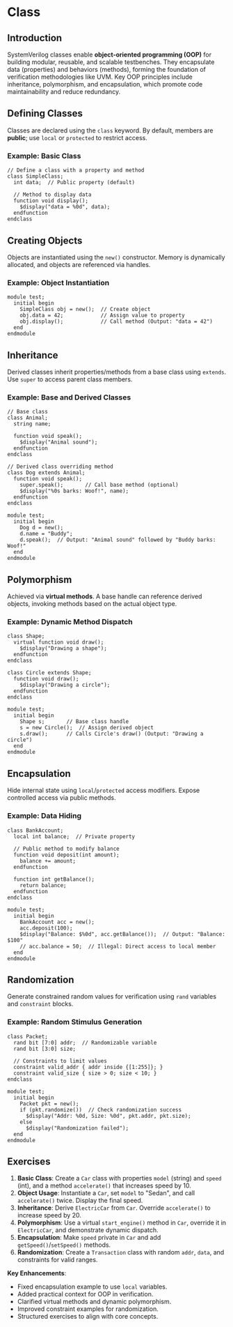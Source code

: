 # Class

## Introduction
SystemVerilog classes enable **object-oriented programming (OOP)** for building modular, reusable, and scalable testbenches. They encapsulate data (properties) and behaviors (methods), forming the foundation of verification methodologies like UVM. Key OOP principles include inheritance, polymorphism, and encapsulation, which promote code maintainability and reduce redundancy.

## Defining Classes
Classes are declared using the `class` keyword. By default, members are **public**; use `local` or `protected` to restrict access.

### Example: Basic Class
```SV
// Define a class with a property and method
class SimpleClass;
  int data;  // Public property (default)

  // Method to display data
  function void display();
    $display("data = %0d", data);
  endfunction
endclass
```

## Creating Objects
Objects are instantiated using the `new()` constructor. Memory is dynamically allocated, and objects are referenced via handles.

### Example: Object Instantiation
```SV
module test;
  initial begin
    SimpleClass obj = new();  // Create object
    obj.data = 42;            // Assign value to property
    obj.display();            // Call method (Output: "data = 42")
  end
endmodule
```

## Inheritance
Derived classes inherit properties/methods from a base class using `extends`. Use `super` to access parent class members.

### Example: Base and Derived Classes
```SV
// Base class
class Animal;
  string name;

  function void speak();
    $display("Animal sound");
  endfunction
endclass

// Derived class overriding method
class Dog extends Animal;
  function void speak();
    super.speak();       // Call base method (optional)
    $display("%0s barks: Woof!", name);
  endfunction
endclass

module test;
  initial begin
    Dog d = new();
    d.name = "Buddy";
    d.speak();  // Output: "Animal sound" followed by "Buddy barks: Woof!"
  end
endmodule
```

## Polymorphism
Achieved via **virtual methods**. A base handle can reference derived objects, invoking methods based on the actual object type.

### Example: Dynamic Method Dispatch
```SV
class Shape;
  virtual function void draw();
    $display("Drawing a shape");
  endfunction
endclass

class Circle extends Shape;
  function void draw();
    $display("Drawing a circle");
  endfunction
endclass

module test;
  initial begin
    Shape s;       // Base class handle
    s = new Circle();  // Assign derived object
    s.draw();      // Calls Circle's draw() (Output: "Drawing a circle")
  end
endmodule
```

## Encapsulation
Hide internal state using `local`/`protected` access modifiers. Expose controlled access via public methods.

### Example: Data Hiding
```SV
class BankAccount;
  local int balance;  // Private property

  // Public method to modify balance
  function void deposit(int amount);
    balance += amount;
  endfunction

  function int getBalance();
    return balance;
  endfunction
endclass

module test;
  initial begin
    BankAccount acc = new();
    acc.deposit(100);
    $display("Balance: $%0d", acc.getBalance());  // Output: "Balance: $100"
    // acc.balance = 50;  // Illegal: Direct access to local member
  end
endmodule
```

## Randomization
Generate constrained random values for verification using `rand` variables and `constraint` blocks.

### Example: Random Stimulus Generation
```SV
class Packet;
  rand bit [7:0] addr;  // Randomizable variable
  rand bit [3:0] size;

  // Constraints to limit values
  constraint valid_addr { addr inside {[1:255]}; }
  constraint valid_size { size > 0; size < 10; }
endclass

module test;
  initial begin
    Packet pkt = new();
    if (pkt.randomize())  // Check randomization success
      $display("Addr: %0d, Size: %0d", pkt.addr, pkt.size);
    else
      $display("Randomization failed");
  end
endmodule
```

## Exercises
1. **Basic Class**: Create a `Car` class with properties `model` (string) and `speed` (int), and a method `accelerate()` that increases speed by 10.
2. **Object Usage**: Instantiate a `Car`, set `model` to "Sedan", and call `accelerate()` twice. Display the final speed.
3. **Inheritance**: Derive `ElectricCar` from `Car`. Override `accelerate()` to increase speed by 20.
4. **Polymorphism**: Use a virtual `start_engine()` method in `Car`, override it in `ElectricCar`, and demonstrate dynamic dispatch.
5. **Encapsulation**: Make `speed` private in `Car` and add `getSpeed()`/`setSpeed()` methods.
6. **Randomization**: Create a `Transaction` class with random `addr`, `data`, and constraints for valid ranges.

**Key Enhancements**:
- Fixed encapsulation example to use `local` variables.
- Added practical context for OOP in verification.
- Clarified virtual methods and dynamic polymorphism.
- Improved constraint examples for randomization.
- Structured exercises to align with core concepts.

